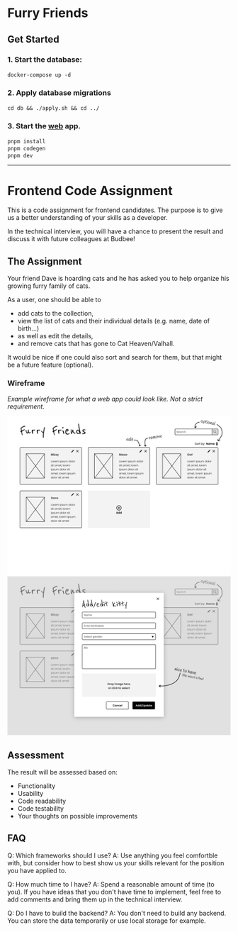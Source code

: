 # Furry Friends

## Get Started

### 1. Start the database:

```
docker-compose up -d
```

### 2. Apply database migrations

```
cd db && ./apply.sh && cd ../
```

### 3. Start the [web](web/README.md) app.

```
pnpm install
pnpm codegen
pnpm dev
```

---

# Frontend Code Assignment

This is a code assignment for frontend candidates. The purpose is to give us a better understanding of your skills as a developer.

In the technical interview, you will have a chance to present the result and discuss it with future colleagues at Budbee!

## The Assignment

Your friend Dave is hoarding cats and he has asked you to help organize his growing furry family of cats.

As a user, one should be able to

- add cats to the collection,
- view the list of cats and their individual details (e.g. name, date of birth...)
- as well as edit the details,
- and remove cats that has gone to Cat Heaven/Valhall.

It would be nice if one could also sort and search for them, but that might be a future feature (optional).

### Wireframe

_Example wireframe for what a web app could look like. Not a strict requirement._

![Furry Friends](https://github.com/budbee/frontend-assignment/blob/master/FurryFriends_WireFrame.png "Furry Friends Wireframe")
![Furry Friends](https://github.com/budbee/frontend-assignment/blob/master/FurryFriends-edit.png "Furry Friends Wireframe")

## Assessment

The result will be assessed based on:

- Functionality
- Usability
- Code readability
- Code testability
- Your thoughts on possible improvements

## FAQ

Q: Which frameworks should I use?
A: Use anything you feel comfortble with, but consider how to best show us your skills relevant for the position you have applied to.

Q: How much time to I have?
A: Spend a reasonable amount of time (to you). If you have ideas that you don't have time to implement, feel free to add comments and bring them up in the technical interview.

Q: Do I have to build the backend?
A: You don't need to build any backend. You can store the data temporarily or use local storage for example.
